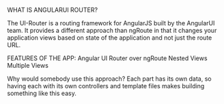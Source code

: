 WHAT IS ANGULARUI ROUTER?

The UI-Router is a routing framework for AngularJS built by the AngularUI team. It provides a different approach than ngRoute in that it changes your application views based on state of the application and not just the route URL.

FEATURES OF THE APP:
Angular UI Router over ngRoute
Nested Views
Multiple Views

Why would somebody use this approach? 
Each part has its own data, so having each with its own controllers and template files makes building something like this easy.

